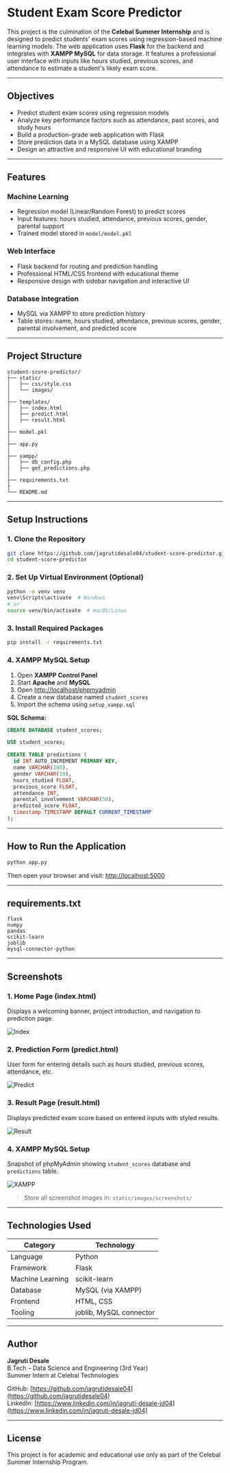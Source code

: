 # Student Exam Score Predictor

This project is the culmination of the **Celebal Summer Internship** and is designed to predict students' exam scores using regression-based machine learning models. The web application uses **Flask** for the backend and integrates with **XAMPP MySQL** for data storage. It features a professional user interface with inputs like hours studied, previous scores, and attendance to estimate a student's likely exam score.

---

## Objectives

- Predict student exam scores using regression models
- Analyze key performance factors such as attendance, past scores, and study hours
- Build a production-grade web application with Flask
- Store prediction data in a MySQL database using XAMPP
- Design an attractive and responsive UI with educational branding

---

## Features

### Machine Learning

- Regression model (Linear/Random Forest) to predict scores
- Input features: hours studied, attendance, previous scores, gender, parental support
- Trained model stored in `model/model.pkl`

### Web Interface

- Flask backend for routing and prediction handling
- Professional HTML/CSS frontend with educational theme
- Responsive design with sidebar navigation and interactive UI

### Database Integration

- MySQL via XAMPP to store prediction history
- Table stores: name, hours studied, attendance, previous scores, gender, parental involvement, and predicted score

---

## Project Structure

```
student-score-predictor/
├── static/
│   ├── css/style.css
│   └── images/
│
├── templates/
│   ├── index.html
│   ├── predict.html
│   ├── result.html
│
├── model.pkl
│
├── app.py
|
├── xampp/
│   ├── db_config.php
│   ├── get_predictions.php
|  
├── requirements.txt
├
└── README.md
```

---

## Setup Instructions

### 1. Clone the Repository

```bash
git clone https://github.com/jagrutidesale04/student-score-predictor.git
cd student-score-predictor
```

### 2. Set Up Virtual Environment (Optional)

```bash
python -m venv venv
venv\Scripts\activate  # Windows
# or
source venv/bin/activate  # macOS/Linux
```

### 3. Install Required Packages

```bash
pip install -r requirements.txt
```

### 4. XAMPP MySQL Setup

1. Open **XAMPP Control Panel**
2. Start **Apache** and **MySQL**
3. Open [http://localhost/phpmyadmin](http://localhost/phpmyadmin)
4. Create a new database named `student_scores`
5. Import the schema using `setup_xampp.sql`

**SQL Schema:**

```sql
CREATE DATABASE student_scores;

USE student_scores;

CREATE TABLE predictions (
  id INT AUTO_INCREMENT PRIMARY KEY,
  name VARCHAR(100),
  gender VARCHAR(10),
  hours_studied FLOAT,
  previous_score FLOAT,
  attendance INT,
  parental_involvement VARCHAR(50),
  predicted_score FLOAT,
  timestamp TIMESTAMP DEFAULT CURRENT_TIMESTAMP
);
```

---

## How to Run the Application

```bash
python app.py
```

Then open your browser and visit: [http://localhost:5000](http://localhost:5000)

---

## requirements.txt

```
flask
numpy
pandas
scikit-learn
joblib
mysql-connector-python
```

---

## Screenshots

### 1. Home Page (index.html)

Displays a welcoming banner, project introduction, and navigation to prediction page.

![Index](static/images/screenshots/index.png)

### 2. Prediction Form (predict.html)

User form for entering details such as hours studied, previous scores, attendance, etc.

![Predict](static/images/screenshots/predict.png)

### 3. Result Page (result.html)

Displays predicted exam score based on entered inputs with styled results.

![Result](static/images/screenshots/result.png)

### 4. XAMPP MySQL Setup

Snapshot of phpMyAdmin showing `student_scores` database and `predictions` table.

![XAMPP](static/images/screenshots/xampp.png)

> Store all screenshot images in: `static/images/screenshots/`

---

## Technologies Used

| Category         | Technology              |
| ---------------- | ----------------------- |
| Language         | Python                  |
| Framework        | Flask                   |
| Machine Learning | scikit-learn            |
| Database         | MySQL (via XAMPP)       |
| Frontend         | HTML, CSS               |
| Tooling          | joblib, MySQL connector |

---

## Author

**Jagruti Desale**  
B.Tech – Data Science and Engineering (3rd Year)  
Summer Intern at Celebal Technologies  

GitHub: [https://github.com/jagrutidesale04](https://github.com/jagrutidesale04)  
LinkedIn: [https://www.linkedin.com/in/jagruti-desale-jd04](https://www.linkedin.com/in/jagruti-desale-jd04)

---

## License

This project is for academic and educational use only as part of the Celebal Summer Internship Program.
